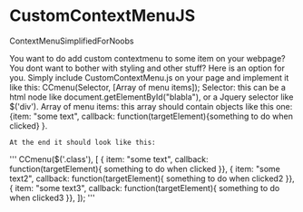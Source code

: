 # CustomContextMenuJS
ContextMenuSimplifiedForNoobs

You want to do add custom contextmenu to some item on your webpage? 
You dont want to bother with styling and other stuff?
Here is an option for you. Simply include CustomContextMenu.js on your page and implement it like this:
  CCmenu(Selector, [Array of menu items]);
    Selector: this can be a html node like document.getElementById("blabla"), or a Jquery selector like $('div').
    Array of menu items: this array should contain objects like this one:
    {item: "some text", callback: function(targetElement){something to do when clicked} }.
    
    At the end it should look like this:
'''
    CCmenu($('.class'), [
  {
      item: "some text", 
      callback: function(targetElement){
      something to do when clicked
      }},
  {
      item: "some text2", 
      callback: function(targetElement){
      something to do when clicked2
      }},
  {
      item: "some text3", 
       callback: function(targetElement){
      something to do when clicked3
      }},
    ]);
'''

